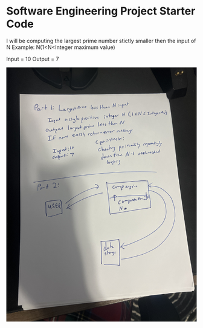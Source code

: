 # Software Engineering Project Starter Code
I will be computing the largest prime number stictly smaller then the input of N 
Example: N(1<N<Integer maximum value)

Input = 10
Output = 7



![System Diagram](https://github.com/CPS353-Suny-New-Paltz/project-starter-code-AJSchoonmaker/blob/main/docs/IMG_6643.JPG?raw=true)
